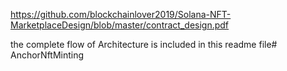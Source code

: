 https://github.com/blockchainlover2019/Solana-NFT-MarketplaceDesign/blob/master/contract_design.pdf

the complete flow of Architecture is included in this readme file# AnchorNftMinting
